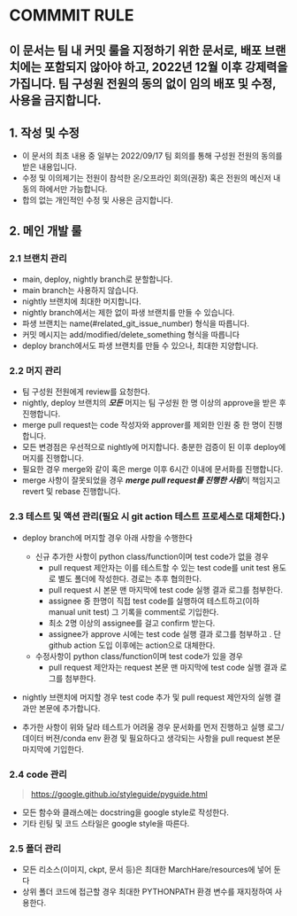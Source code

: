 # COMMMIT RULE
## 이 문서는 팀 내 커밋 룰을 지정하기 위한 문서로, 배포 브랜치에는 포함되지 않아야 하고, 2022년 12월 이후 강제력을 가집니다. 팀 구성원 전원의 동의 없이 임의 배포 및 수정, 사용을 금지합니다.  
  
## 1. 작성 및 수정  
* 이 문서의 최초 내용 중 일부는 2022/09/17 팀 회의를 통해 구성원 전원의 동의를 받은 내용입니다.  
* 수정 및 이의제기는 전원이 참석한 온/오프라인 회의(권장) 혹은 전원의 메신저 내 동의 하에서만 가능합니다.  
* 합의 없는 개인적인 수정 및 사용은 금지합니다.  


## 2. 메인 개발 룰   
### 2.1 브랜치 관리
* main, deploy, nightly branch로 분할합니다.  
* main branch는 사용하지 않습니다.  
* nightly 브랜치에 최대한 머지합니다.  
* nightly branch에서는 제한 없이 파생 브랜치를 만들 수 있습니다.  
* 파생 브랜치는 name(#related_git_issue_number) 형식을 따릅니다. 
* 커밋 메시지는 add/modified/delete_something 형식을 따릅니다
* deploy branch에서도 파생 브랜치를 만들 수 있으나, 최대한 지양합니다.  

### 2.2 머지 관리 
* 팀 구성원 전원에게 review를 요청한다.  
* nightly, deploy 브랜치의 ***모든*** 머지는 팀 구성원 한 명 이상의 approve을 받은 후 진행합니다.  
* merge pull request는 code 작성자와 approver를 제외한 인원 중 한 명이 진행합니다.  
* 모든 변경점은 우선적으로 nightly에 머지합니다. 충분한 검증이 된 이후 deploy에 머지를 진행합니다.  
* 필요한 경우 merge와 같이 혹은 merge 이후 6시간 이내에 문서화를 진행합니다.
* merge 사항이 잘못되었을 경우 ***merge pull request를 진행한 사람***이 책임지고 revert 및 rebase 진행합니다.  

### 2.3 테스트 및 액션 관리(필요 시 git action 테스트 프로세스로 대체한다.)
* deploy branch에 머지할 경우 아래 사항을 수행한다  
	+  신규 추가한 사항이 python class/function이며 test code가 없을 경우
		* pull request 제안자는 이를 테스트할 수 있는 test code를 unit test 용도로 별도 폴더에 작성한다. 경로는 추후 협의한다.  
		* pull request 시 본문 맨 마지막에 test code 실행 결과 로그를 첨부한다.  
		* assignee 중 한명이 직접 test code를 실행하여 테스트하고(이하 manual unit test) 그 기록을 comment로 기입한다.
		* 최소 2명 이상의 assignee를 걸고 confirm 받는다.  
		* assignee가 approve 시에는 test code 실행 결과 로그를 첨부하고 . 단 github action 도입 이후에는 action으로 대체한다.
	+ 수정사항이 python class/function이며 test code가 있을 경우
		* pull request 제안자는 request 본문 맨 마지막에 test code 실행 결과 로그를 첨부한다.  

* nightly 브랜치에 머지할 경우 test code 추가 및 pull request 제안자의 실행 결과만 본문에 추가합니다.
* 추가한 사항이 위와 달라 테스트가 어려울 경우 문서화를 먼저 진행하고 실행 로그/데이터 버젼/conda env 환경 및 필요하다고 생각되는 사항을 pull request 본문 마지막에 기입한다.

### 2.4 code 관리 
> <https://google.github.io/styleguide/pyguide.html>
* 모든 함수와 클래스에는 docstring을 google style로 작성한다.
* 기타 린팅 및 코드 스타일은 google style을 따른다.

### 2.5 폴더 관리
* 모든 리소스(이미지, ckpt, 문서 등)은 최대한 MarchHare/resources에 넣어 둔다
* 상위 폴더 코드에 접근할 경우 최대한 PYTHONPATH 환경 변수를 재지정하여 사용한다. 
  
